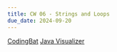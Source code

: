 ```yaml
---
title: CW 06 - Strings and Loops
due_date: 2024-09-20
---
```


[CodingBat](https://codingbat.com/home/jnovillo@stuy.edu/apcsa_strings_loops_cw)
[Java Visualizer](https://cscircles.cemc.uwaterloo.ca/java_visualize/)
